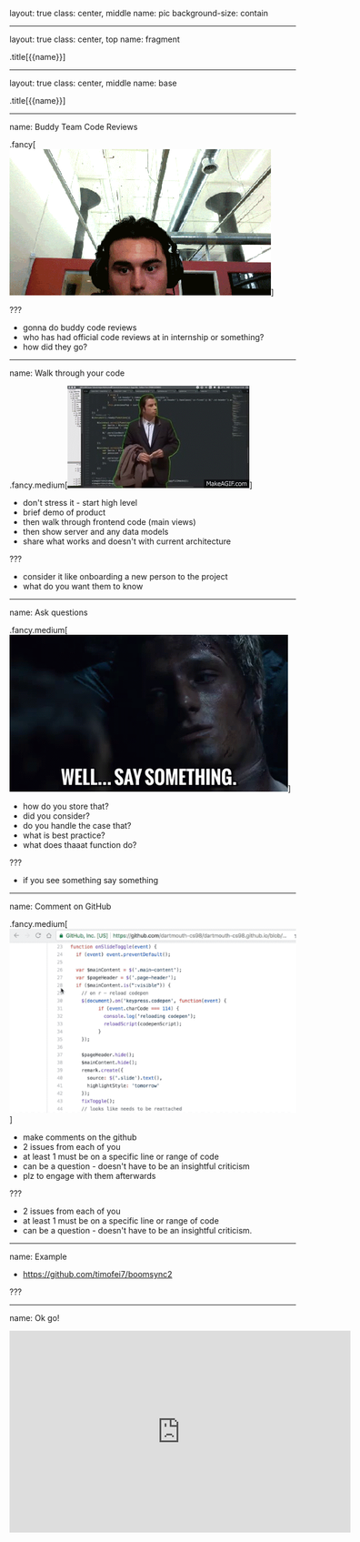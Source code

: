 layout: true
class: center, middle
name: pic
background-size: contain

---

layout: true
class: center, top
name: fragment

.title[{{name}}]

---
layout: true
class: center, middle
name: base

.title[{{name}}]


---
name: Buddy Team Code Reviews

.fancy[![](img/code-eww.gif)]

???
* gonna do buddy code reviews
* who has had official code reviews at in internship or something?
* how did they go?


---
name: Walk through your code

.fancy.medium[![](img/code-review-2.gif)]

* don't stress it - start high level
* brief demo of product
* then walk through frontend code (main views)
* then show server and any data models
* share what works and doesn't with current architecture


???
* consider it like onboarding a new person to the project
* what do you want them to know


---
name: Ask questions

.fancy.medium[![](img/saysomething2.gif)]

* how do you store that?
* did you consider?
* do you handle the case that?
* what is best practice?
* what does thaaat function do?


???
* if you see something say something


---
name:  Comment on GitHub

.fancy.medium[![](img/new-issue.gif)]

* make comments on the github
* 2 issues from each of you
* at least 1 must be on a specific line or range of code
* can be a question - doesn't have to be an insightful criticism
* plz to engage with them afterwards


???
* 2 issues from each of you
* at least 1 must be on a specific line or range of code
* can be a question - doesn't have to be an insightful criticism.


---
name:  Example


* https://github.com/timofei7/boomsync2


???


---
name:  Ok go!


<iframe width="600" height="355" src="https://www.youtube.com/embed/u1ZB_rGFyeU?rel=0&amp;showinfo=0" frameborder="0" allow="autoplay; encrypted-media" allowfullscreen></iframe>
